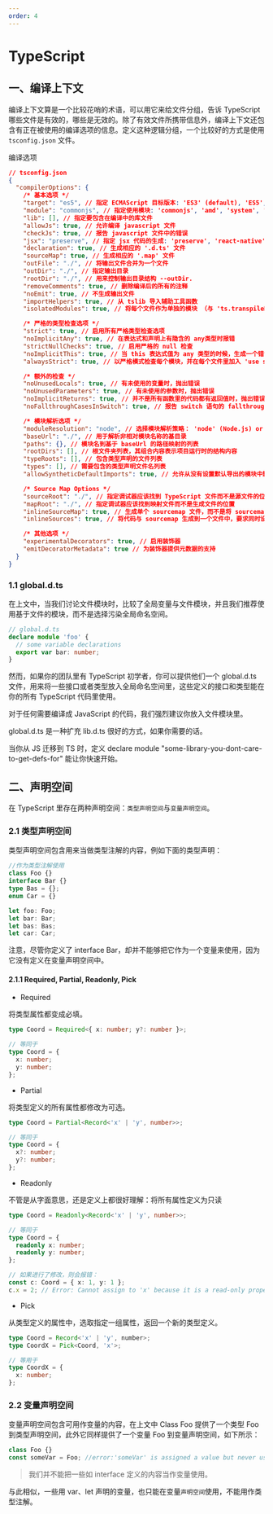 ```yaml
---
order: 4
---
```


# TypeScript

## 一、编译上下文

编译上下文算是一个比较花哨的术语，可以用它来给文件分组，告诉 TypeScript 哪些文件是有效的，哪些是无效的。除了有效文件所携带信息外，编译上下文还包含有正在被使用的编译选项的信息。定义这种逻辑分组，一个比较好的方式是使用 `tsconfig.json` 文件。

编译选项

```json
// tsconfig.json
{
  "compilerOptions": {
    /* 基本选项 */
    "target": "es5", // 指定 ECMAScript 目标版本: 'ES3' (default), 'ES5', 'ES6'/'ES2015', 'ES2016', 'ES2017', or 'ESNEXT'
    "module": "commonjs", // 指定使用模块: 'commonjs', 'amd', 'system', 'umd' or 'es2015'
    "lib": [], // 指定要包含在编译中的库文件
    "allowJs": true, // 允许编译 javascript 文件
    "checkJs": true, // 报告 javascript 文件中的错误
    "jsx": "preserve", // 指定 jsx 代码的生成: 'preserve', 'react-native', or 'react'
    "declaration": true, // 生成相应的 '.d.ts' 文件
    "sourceMap": true, // 生成相应的 '.map' 文件
    "outFile": "./", // 将输出文件合并为一个文件
    "outDir": "./", // 指定输出目录
    "rootDir": "./", // 用来控制输出目录结构 --outDir.
    "removeComments": true, // 删除编译后的所有的注释
    "noEmit": true, // 不生成输出文件
    "importHelpers": true, // 从 tslib 导入辅助工具函数
    "isolatedModules": true, // 将每个文件作为单独的模块 （与 'ts.transpileModule' 类似）.

    /* 严格的类型检查选项 */
    "strict": true, // 启用所有严格类型检查选项
    "noImplicitAny": true, // 在表达式和声明上有隐含的 any类型时报错
    "strictNullChecks": true, // 启用严格的 null 检查
    "noImplicitThis": true, // 当 this 表达式值为 any 类型的时候，生成一个错误
    "alwaysStrict": true, // 以严格模式检查每个模块，并在每个文件里加入 'use strict'

    /* 额外的检查 */
    "noUnusedLocals": true, // 有未使用的变量时，抛出错误
    "noUnusedParameters": true, // 有未使用的参数时，抛出错误
    "noImplicitReturns": true, // 并不是所有函数里的代码都有返回值时，抛出错误
    "noFallthroughCasesInSwitch": true, // 报告 switch 语句的 fallthrough 错误。（即，不允许 switch 的 case 语句贯穿）

    /* 模块解析选项 */
    "moduleResolution": "node", // 选择模块解析策略： 'node' (Node.js) or 'classic' (TypeScript pre-1.6)
    "baseUrl": "./", // 用于解析非相对模块名称的基目录
    "paths": {}, // 模块名到基于 baseUrl 的路径映射的列表
    "rootDirs": [], // 根文件夹列表，其组合内容表示项目运行时的结构内容
    "typeRoots": [], // 包含类型声明的文件列表
    "types": [], // 需要包含的类型声明文件名列表
    "allowSyntheticDefaultImports": true, // 允许从没有设置默认导出的模块中默认导入。

    /* Source Map Options */
    "sourceRoot": "./", // 指定调试器应该找到 TypeScript 文件而不是源文件的位置
    "mapRoot": "./", // 指定调试器应该找到映射文件而不是生成文件的位置
    "inlineSourceMap": true, // 生成单个 sourcemap 文件，而不是将 sourcemap 生成不同的文件
    "inlineSources": true, // 将代码与 sourcemap 生成到一个文件中，要求同时设置了 --inlineSourceMap 或 --sourceMap 属性

    /* 其他选项 */
    "experimentalDecorators": true, // 启用装饰器
    "emitDecoratorMetadata": true // 为装饰器提供元数据的支持
  }
}
```

### 1.1 global.d.ts

在上文中，当我们讨论文件模块时，比较了全局变量与文件模块，并且我们推荐使用基于文件的模块，而不是选择污染全局命名空间。

```ts
// global.d.ts
declare module 'foo' {
  // some variable declarations
  export var bar: number;
}
```

然而，如果你的团队里有 TypeScript 初学者，你可以提供他们一个 global.d.ts 文件，用来将一些接口或者类型放入全局命名空间里，这些定义的接口和类型能在你的所有 TypeScript 代码里使用。

对于任何需要编译成 JavaScript 的代码，我们强烈建议你放入文件模块里。

global.d.ts 是一种扩充 lib.d.ts 很好的方式，如果你需要的话。

当你从 JS 迁移到 TS 时，定义 declare module "some-library-you-dont-care-to-get-defs-for" 能让你快速开始。

## 二、声明空间

在 TypeScript 里存在两种声明空间：`类型声明空间`与`变量声明空间`。

### 2.1 类型声明空间

类型声明空间包含用来当做类型注解的内容，例如下面的类型声明：

```ts
//作为类型注解使用
class Foo {}
interface Bar {}
type Bas = {};
enum Car = {}

let foo: Foo;
let bar: Bar;
let bas: Bas;
let car: Car;
```

注意，尽管你定义了 interface Bar，却并不能够把它作为一个变量来使用，因为它没有定义在变量声明空间中。

#### 2.1.1 Required, Partial, Readonly, Pick

- Required

将类型属性都变成必填。

```ts
type Coord = Required<{ x: number; y?: number }>;

// 等同于
type Coord = {
  x: number;
  y: number;
};
```

- Partial

将类型定义的所有属性都修改为可选。

```ts
type Coord = Partial<Record<'x' | 'y', number>>;

// 等同于
type Coord = {
  x?: number;
  y?: number;
};
```

- Readonly

不管是从字面意思，还是定义上都很好理解：将所有属性定义为只读

```ts
type Coord = Readonly<Record<'x' | 'y', number>>;

// 等同于
type Coord = {
  readonly x: number;
  readonly y: number;
};

// 如果进行了修改，则会报错：
const c: Coord = { x: 1, y: 1 };
c.x = 2; // Error: Cannot assign to 'x' because it is a read-only property.
```

- Pick

从类型定义的属性中，选取指定一组属性，返回一个新的类型定义。

```ts
type Coord = Record<'x' | 'y', number>;
type CoordX = Pick<Coord, 'x'>;

// 等用于
type CoordX = {
  x: number;
};
```

### 2.2 变量声明空间

变量声明空间包含可用作变量的内容，在上文中 Class Foo 提供了一个类型 Foo 到类型声明空间，此外它同样提供了一个变量 Foo 到变量声明空间，如下所示：

```ts
class Foo {}
const someVar = Foo; //error:'someVar' is assigned a value but never used.
```

> 我们并不能把一些如 interface 定义的内容当作变量使用。

与此相似，一些用 var、let 声明的变量，也只能在变量`声明空间`使用，不能用作类型注解。
